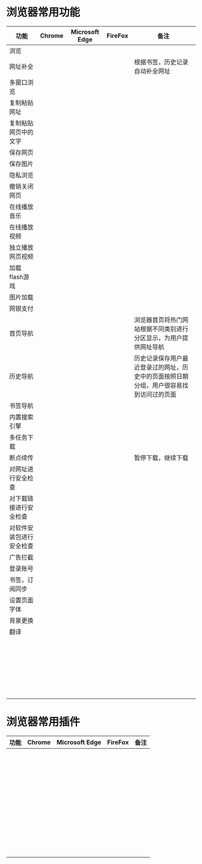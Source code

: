 # 浏览器常用功能

|功能|Chrome|Microsoft Edge|FireFox|备注|
|-----|-----|-----|-----|-----|
|浏览|||||
|网址补全||||根据书签，历史记录自动补全网址|
|多窗口浏览|||||
|复制粘贴网址|||||
|复制粘贴网页中的文字|||||
|保存网页|||||
|保存图片|||||
|隐私浏览|||||
|撤销关闭网页|||||
|在线播放音乐|||||
|在线播放视频|||||
|独立播放网页视频|||||
|加载flash游戏|||||
|图片加载|||||
|网银支付|||||
|首页导航||||浏览器首页将热门网站根据不同类别进行分区显示，为用户提供网址导航|
|历史导航||||历史记录保存用户最近登录过的网址，历史中的页面按照日期分组，用户很容易找到访问过的页面|
|书签导航|||||
|内置搜索引擎|||||
|多任务下载|||||
|断点续传||||暂停下载，继续下载|
|对网址进行安全检查|||||
|对下载链接进行安全检查|||||
|对软件安装包进行安全检查|||||
|广告拦截|||||
|登录账号|||||
|书签，订阅同步|||||
|设置页面字体|||||
|背景更换|||||
|翻译|||||
||||||
||||||
||||||
||||||
||||||
||||||
||||||
||||||
||||||
||||||
||||||
||||||
||||||
||||||
||||||
||||||
||||||
||||||
||||||
||||||
||||||
||||||
||||||
||||||
||||||
||||||
||||||

# 浏览器常用插件


|功能|Chrome|Microsoft Edge|FireFox|备注|
|-----|-----|-----|-----|-----|
||||||
||||||
||||||
||||||
||||||
||||||
||||||
||||||
||||||
||||||
||||||
||||||
||||||
||||||
||||||
||||||
||||||
||||||
||||||
||||||
||||||
||||||
||||||
||||||
||||||
||||||
||||||
||||||
||||||
||||||
||||||
||||||
||||||
||||||
||||||
||||||
||||||
||||||
||||||
||||||
||||||
||||||
||||||
||||||
||||||
||||||
||||||
||||||
